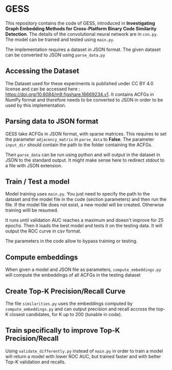 # GESS

This repository contains the code of GESS, introduced in __Investigating Graph Embedding Methods for Cross-Platform Binary Code Similarity Detection__. The details of the convolutional neural network are in `cnn.py`. The model can be trained and tested using `main.py`.

The implementation requires a dataset in JSON format. The given dataset can be converted to JSON using `parse_data.py`


## Accessing the Dataset

The Dataset used for these experiments is published under CC BY 4.0 license and can be accessed here : <https://doi.org/10.6084/m9.figshare.16669234.v1>.
It contains ACFGs in NumPy format and therefore needs to be converted to JSON in order to be used by this implementation.


## Parsing data to JSON format

GESS take ACFGs in JSON format, with sparse matrices. This requires to set the parameter `adjacency_matrix` in `parse_data` to **False**.
The parameter `input_dir` should contain the path to the folder containing the ACFGs.

Then `parse_data` can be run using python and will output in the dataset in JSON to the standard output. It might make sense here to redirect *stdout* to a file with JSON extension.


## Train / Test a model

Model training uses `main.py`.
You just need to specify the path to the dataset and the model file in the code (section parameters) and then run the file. If the model file does not exist, a new model will be created. Otherwise training willl be resumed.

It runs until validation AUC reaches a maximum and doesn't improve for 25 epochs.
Then it loads the best model and tests it on the testing data. It will output the ROC curve in csv format.

The parameters in the code allow to bypass training or testing.


## Compute embeddings

When given a model and JSON file as parameters, `compute_embeddings.py` will compute the embeddings of all ACFGs in the testing dataset


## Create Top-K Precision/Recall Curve

The file `similarities.py` uses the embeddings computed by `compute_embeddings.py` and can output precision and recall accross the top-K closest candidates, for K up to 200 (tunable in code).


## Train specifically to improve Top-K Precision/Recall

Using `validate_differently.py` instead of `main.py` in order to train a model will return a model with lower ROC AUC, but trained faster and with better Top-K validation and recalls.
